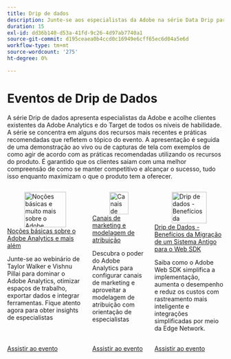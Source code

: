 ```yaml
---
title: Drip de dados
description: Junte-se aos especialistas da Adobe na série Data Drip para explorar os recursos e as práticas recomendadas mais recentes do Adobe Analytics e do Target, com demonstrações em tempo real que garantem que os clientes maximizem o potencial do produto e permaneçam competitivos.
duration: 15
exl-id: dd36b140-d53a-41fd-9c26-4d97ab7740a1
source-git-commit: d195ceaea0b4ccd0c16949e6cff65ec6d04a5e6d
workflow-type: tm+mt
source-wordcount: '275'
ht-degree: 0%

---
```


# Eventos de Drip de Dados

A série Drip de dados apresenta especialistas da Adobe e acolhe clientes existentes da Adobe Analytics e do Target de todos os níveis de habilidade. A série se concentra em alguns dos recursos mais recentes e práticas recomendadas que refletem o tópico do evento. A apresentação é seguida de uma demonstração ao vivo ou de capturas de tela com exemplos de como agir de acordo com as práticas recomendadas utilizando os recursos do produto. É garantido que os clientes saiam com uma melhor compreensão de como se manter competitivo e alcançar o sucesso, tudo isso enquanto maximizam o que o produto tem a oferecer.

<!-- CARDS

{cta  = Watch event}

* 2025/adobe-analytics-basics-beyond.md
* 2025/marketing-channel-attribution-modeling.md
* 2025/migrating-to-web-sdk.md

-->
<!-- START CARDS HTML - DO NOT MODIFY BY HAND -->
<div class="columns">
    <div class="column is-half-tablet is-half-desktop is-one-third-widescreen" aria-label="Adobe Analytics Basics and Beyond">
        <div class="card" style="height: 100%; display: flex; flex-direction: column; height: 100%;">
            <div class="card-image">
                <figure class="image x-is-16by9">
                    <a href="2025/adobe-analytics-basics-beyond.md" title="Noções básicas e muito mais sobre o Adobe Analytics" target="_blank" rel="referrer">
                        <img class="is-bordered-r-small" src="https://video.tv.adobe.com/v/3443028/?format=jpeg&nocache=1761764021858" alt="Noções básicas e muito mais sobre o Adobe Analytics"
                             style="width: 100%; aspect-ratio: 16 / 9; object-fit: cover; overflow: hidden; display: block; margin: auto;">
                    </a>
                </figure>
            </div>
            <div class="card-content is-padded-small" style="display: flex; flex-direction: column; flex-grow: 1; justify-content: space-between;">
                <div class="top-card-content">
                    <p class="headline is-size-6 has-text-weight-bold">
                        <a href="2025/adobe-analytics-basics-beyond.md" target="_blank" rel="referrer" title="Noções básicas e muito mais sobre o Adobe Analytics">Noções básicas sobre o Adobe Analytics e mais além</a>
                    </p>
                    <p class="is-size-6">Junte-se ao webinário de Taylor Walker e Vishnu Pillai para dominar o Adobe Analytics, otimizar espaços de trabalho, exportar dados e integrar ferramentas. Fique atento agora para obter insights de especialistas</p>
                </div>
                <a href="2025/adobe-analytics-basics-beyond.md" target="_blank" rel="referrer" class="spectrum-Button spectrum-Button--outline spectrum-Button--primary spectrum-Button--sizeM" style="align-self: flex-start; margin-top: 1rem;">
                    <span class="spectrum-Button-label has-no-wrap has-text-weight-bold">Assistir ao evento</span>
                </a>
            </div>
        </div>
    </div>
    <div class="column is-half-tablet is-half-desktop is-one-third-widescreen" aria-label="Marketing Channels & Attribution Modeling">
        <div class="card" style="height: 100%; display: flex; flex-direction: column; height: 100%;">
            <div class="card-image">
                <figure class="image x-is-16by9">
                    <a href="2025/marketing-channel-attribution-modeling.md" title="Canais de marketing e modelagem de atribuição" target="_blank" rel="referrer">
                        <img class="is-bordered-r-small" src="https://video.tv.adobe.com/v/3443020/?format=jpeg&nocache=1761764021868" alt="Canais de marketing e modelagem de atribuição"
                             style="width: 100%; aspect-ratio: 16 / 9; object-fit: cover; overflow: hidden; display: block; margin: auto;">
                    </a>
                </figure>
            </div>
            <div class="card-content is-padded-small" style="display: flex; flex-direction: column; flex-grow: 1; justify-content: space-between;">
                <div class="top-card-content">
                    <p class="headline is-size-6 has-text-weight-bold">
                        <a href="2025/marketing-channel-attribution-modeling.md" target="_blank" rel="referrer" title="Canais de marketing e modelagem de atribuição">Canais de marketing e modelagem de atribuição</a>
                    </p>
                    <p class="is-size-6">Descubra o poder do Adobe Analytics para configurar canais de marketing e aproveitar a modelagem de atribuição com orientação de especialistas</p>
                </div>
                <a href="2025/marketing-channel-attribution-modeling.md" target="_blank" rel="referrer" class="spectrum-Button spectrum-Button--outline spectrum-Button--primary spectrum-Button--sizeM" style="align-self: flex-start; margin-top: 1rem;">
                    <span class="spectrum-Button-label has-no-wrap has-text-weight-bold">Assistir ao evento</span>
                </a>
            </div>
        </div>
    </div>
    <div class="column is-half-tablet is-half-desktop is-one-third-widescreen" aria-label="Data Drip - Benefits of Migrating from an Old System to Web SDK">
        <div class="card" style="height: 100%; display: flex; flex-direction: column; height: 100%;">
            <div class="card-image">
                <figure class="image x-is-16by9">
                    <a href="2025/migrating-to-web-sdk.md" title="Drip de dados - Benefícios da migração de um sistema antigo para o Web SDK" target="_blank" rel="referrer">
                        <img class="is-bordered-r-small" src="https://video.tv.adobe.com/v/3476271/?format=jpeg&nocache=1761764021878" alt="Drip de dados - Benefícios da migração de um sistema antigo para o Web SDK"
                             style="width: 100%; aspect-ratio: 16 / 9; object-fit: cover; overflow: hidden; display: block; margin: auto;">
                    </a>
                </figure>
            </div>
            <div class="card-content is-padded-small" style="display: flex; flex-direction: column; flex-grow: 1; justify-content: space-between;">
                <div class="top-card-content">
                    <p class="headline is-size-6 has-text-weight-bold">
                        <a href="2025/migrating-to-web-sdk.md" target="_blank" rel="referrer" title="Drip de dados - Benefícios da migração de um sistema antigo para o Web SDK">Drip de Dados - Benefícios da Migração de um Sistema Antigo para o Web SDK</a>
                    </p>
                    <p class="is-size-6">Saiba como o Adobe Web SDK simplifica a implementação, aumenta o desempenho e reduz os custos com rastreamento mais inteligente e integrações simplificadas por meio da Edge Network.</p>
                </div>
                <a href="2025/migrating-to-web-sdk.md" target="_blank" rel="referrer" class="spectrum-Button spectrum-Button--outline spectrum-Button--primary spectrum-Button--sizeM" style="align-self: flex-start; margin-top: 1rem;">
                    <span class="spectrum-Button-label has-no-wrap has-text-weight-bold">Assistir ao evento</span>
                </a>
            </div>
        </div>
    </div>
</div>
<!-- END CARDS HTML - DO NOT MODIFY BY HAND -->
